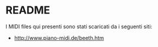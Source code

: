 # README
I MIDI files qui presenti sono stati scaricati da i seguenti siti:
* http://www.piano-midi.de/beeth.htm
